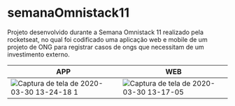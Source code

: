 # semanaOmnistack11
Projeto desenvolvido durante a Semana Omnistack 11 realizado pela rocketseat, no qual foi codificado uma aplicação web e mobile de um projeto de ONG para registrar casos de ongs que necessitam de um investimento externo.

|APP | WEB | 
| ------------ | ------------- |
|![Captura de tela de 2020-03-30 13-24-18 1](https://user-images.githubusercontent.com/50887367/77938929-d43d5a80-728c-11ea-95e8-6ee36db122bf.png) |  ![Captura de tela de 2020-03-30 13-17-05](https://user-images.githubusercontent.com/50887367/77937614-f6ce7400-728a-11ea-9ed5-dda1f592c791.png)|




